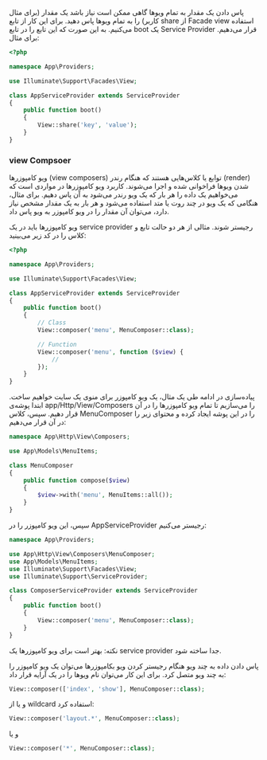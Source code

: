 
پاس دادن یک مقدار به تمام ویوها
گاهی ممکن است نیاز باشد یک مقدار (برای مثال کاربر) را به تمام ویوها پاس دهید. برای این کار از تابع share از Facade view استفاده می‌کنیم. به این صورت که این تابع را در تابع boot یک Service Provider قرار می‌دهیم. برای مثال:
```php
<?php

namespace App\Providers;

use Illuminate\Support\Facades\View;

class AppServiceProvider extends ServiceProvider
{
    public function boot()
    {
        View::share('key', 'value');
    }
}
```
### view Compsoer

ویو کامپوزرها (view composers) توابع یا کلاس‌هایی هستند که هنگام رندر (render) شدن ویوها فراخوانی شده و اجرا می‌شوند. کاربرد ویو کامپوزرها در مواردی است که می‌خواهیم یک داده را هر بار که یک ویو رندر می‌شود به آن پاس دهیم. برای مثال، هنگامی که یک ویو در چند روت یا متد استفاده می‌شود و هر بار به یک مقدار مشخص نیاز دارد، می‌توان آن مقدار را در ویو کامپوزر به ویو پاس داد.

ویو کامپوزرها باید در یک service provider رجیستر شوند. مثالی از هر دو حالت تابع و کلاس را در کد زیر می‌بینید:
```php
<?php

namespace App\Providers;

use Illuminate\Support\Facades\View;

class AppServiceProvider extends ServiceProvider
{
    public function boot()
    {
        // Class
        View::composer('menu', MenuComposer::class);

        // Function
        View::composer('menu', function ($view) {
            //
        });
    }
}
```
پیاده‌سازی
در ادامه طی یک مثال، یک ویو کامپوزر برای منوی یک سایت خواهیم ساخت. ابتدا پوشه‌ی app/Http/View/Composers را می‌سازیم تا تمام ویو کامپوزرها را در آن قرار دهیم. سپس، کلاس MenuComposer را در این پوشه ایجاد کرده و محتوای زیر را در آن قرار می‌دهیم:
```php
namespace App\Http\View\Composers;

use App\Models\MenuItems;

class MenuComposer
{
    public function compose($view)
    {
        $view->with('menu', MenuItems::all());
    }
}
```
سپس، این ویو کامپوزر را در AppServiceProvider رجیستر می‌کنیم:
```php
namespace App\Providers;

use App\Http\View\Composers\MenuComposer;
use App\Models\MenuItems;
use Illuminate\Support\Facades\View;
use Illuminate\Support\ServiceProvider;

class ComposerServiceProvider extends ServiceProvider
{
    public function boot()
    {
        View::composer('menu', MenuComposer::class);
    }
}
```
نکته: بهتر است برای ویو کامپوزرها یک service provider جدا ساخته شود.

پاس دادن داده به چند ویو
هنگام رجیستر کردن ویو بکامپوزرها می‌توان یک ویو کامپوزر را به چند ویو متصل کرد. برای این کار می‌توان نام ویوها را در یک آرایه قرار داد:
```php
View::composer(['index', 'show'], MenuComposer::class);
```
و یا از wildcard استفاده کرد:
```php
View::composer('layout.*', MenuComposer::class);
```
و یا
```php
View::composer('*', MenuComposer::class);
```
